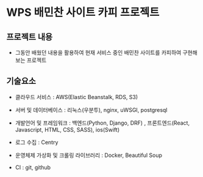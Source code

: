 # WPS 배민찬 사이트 카피 프로젝트
## 프로젝트 내용
- 그동안 배웠던 내용을 활용하여 현재 서비스 중인 배민찬 사이트를 카피하여 구현해보는 프로젝트
## 기술요소
- 클라우드 서비스 : AWS(Elastic Beanstalk, RDS, S3)

- 서버 및 데이터베이스 : 리눅스(우분투), nginx, uWSGI, postgresql

- 개발언어 및 프레임워크 : 백엔드(Python, Django, DRF) , 프론트엔드(React, Javascript, HTML, CSS, SASS), ios(Swift)

- 로그 수집 : Centry

- 운영체제 가상화 및 크롤링 라이브러리 : Docker, Beautiful Soup

- CI : git, github